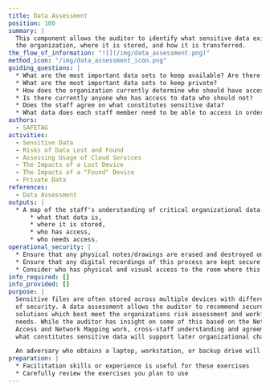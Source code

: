```yaml
---
title: Data Assessment
position: 100  
summary: |
  This component allows the auditor to identify what sensitive data exists for
  the organization, where it is stored, and how it is transferred.
the_flow_of_information: "![](/img/data_assessment.png)"
method_icon: "/img/data_assessment_icon.png"
guiding_questions: |
  * What are the most important data sets to keep available? Are there backups?
  * What are the most important data sets to keep private?
  * How does the organization currently determine who should have access to data?
  * Is there currently anyone who has access to data who should not?
  * Does the staff agree on what constitutes sensitive data?
  * What data does each staff member need to be able to access in order to do their job?
authors:
  - SAFETAG
activities:
  - Sensitive Data
  - Risks of Data Lost and Found
  - Assessing Usage of Cloud Services
  - The Impacts of a Lost Device
  - The Impacts of a "Found" Device
  - Private Data
references:
  - Data Assessment
outputs: |
  * A map of the staff's understanding of critical organizational data:
      * what that data is,
      * where it is stored,
      * who has access,
      * who needs access.
operational_security: |
  * Ensure that any physical notes/drawings are erased and destroyed once digitally recorded.
  * Ensure that any digital recordings of this process are kept secure and encrypted.
  * Consider who has physical and visual access to the room where this process takes place, and if the room can be secured if this activity may span long/overnight breaks.
info_required: []
info_provided: []
purpose: |
  Sensitive files are often stored across multiple devices with different levels
  of security. A data assessment allows the auditor to recommend secure storage
  solutions which best meet the organizations risk assessment and workflow
  needs. While the auditor has insight on some of this based on the Network
  Access and Network Mapping work, cross-staff understanding and agreement on
  what constitutes sensitive data will support later organizational change.

  An adversary who obtains a laptop, workstation, or backup drive will be able to read or modify sensitive information on the device, even if that staff member has set a strong account password. This applies to threats involving loss, theft, and confiscation, but also to "checkpoint" scenarios in which they may only have access for a few minutes. Furthermore, in the event of a burglary or office raid, an adversary could obtain all sensitive information on the organization's devices, possibly even undetected.
preparation: |
  * Facilitation skills or experience is useful for these exercises
  * Carefully review the exercises you plan to use
---
```

